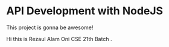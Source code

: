 # API Development with NodeJS

This project is gonna be awesome!


Hi this is Rezaul Alam Oni CSE 21th Batch .
